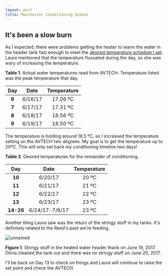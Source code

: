 ```yaml
---
layout: post
title: Manchester Conditioning Update
---
```


## It's been a slow burn

As I expected, there were problems getting the heater to warm the water in the header tank fast enough to meet the [desired temperature schedule I set](https://yaaminiv.github.io/Manchester-Conditioning-Plan/). Laura mentioned that the temperature fluxuated during the day, so she was wary of increasing the temperature.

**Table 1**. Actual water temperatures read from AVTECH. Temperature listed was the peak temperature that day.

|  **Day**  |    **Date**    |   **Temperature**  |
|:---------:|:--------------:|:------------------:|
|   **6**   |     6/16/17    |      17.06 ºC      |
|   **7**   |     6/17/17    |      17.31 ºC      |
|   **8**   |     6/18/17    |      18.56 ºC      |
|   **9**   |     6/19/17    |      18.50 ºC      |

The temperature is holding around 18.5 ºC, so I increased the temperature setting on the AVTECH two degrees. My goal is to get the temperature up to 20ºC. This will only set back my conditioning timeline two days!

**Table 2**. Desired temperatures for the remainder of conditioning.

|  **Day**  |    **Date**    |   **Temperature**  |
|:---------:|:--------------:|:------------------:|
|   **10**  |     6/20/17    |        20 ºC       |
|   **11**  |     6/21/17    |        21 ºC       |
|   **12**  |     6/22/17    |        22 ºC       |
|   **13**  |     6/23/17    |        23 ºC       |
| **14-26** | 6/24/17-7/6/17 |        23 ºC       |

Another thing Laura saw was the return of the stringy stuff in my tanks. It's definitely related to the Reed's past we're feeding.

![unnamed](https://user-images.githubusercontent.com/22335838/27443432-d4fff852-5727-11e7-8923-b743a658b477.jpg)

**Figure 1**. Stringy stuff in the heated water header thank on June 19, 2017. Olivia cleaned the tank out and there was no stringy stuff on June 20, 2017.

I'll be back on Day 13 to check on things and Laura will continue to raise the set point and check the AVTECH.
